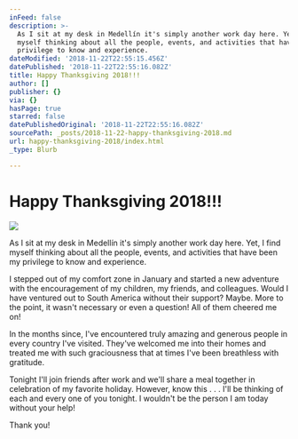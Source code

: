 ```yaml
---
inFeed: false
description: >-
  As I sit at my desk in Medellín it's simply another work day here. Yet, I find
  myself thinking about all the people, events, and activities that have been my
  privilege to know and experience.
dateModified: '2018-11-22T22:55:15.456Z'
datePublished: '2018-11-22T22:55:16.082Z'
title: Happy Thanksgiving 2018!!!
author: []
publisher: {}
via: {}
hasPage: true
starred: false
datePublishedOriginal: '2018-11-22T22:55:16.082Z'
sourcePath: _posts/2018-11-22-happy-thanksgiving-2018.md
url: happy-thanksgiving-2018/index.html
_type: Blurb

---
```

# Happy Thanksgiving 2018!!!
![](https://the-grid-user-content.s3-us-west-2.amazonaws.com/8dd21a42-09a8-43a9-bc7f-ccf28b1cadfe.jpg)

As I sit at my desk in Medellín it's simply another work day here. Yet, I find myself thinking about all the people, events, and activities that have been my privilege to know and experience.

I stepped out of my comfort zone in January and started a new adventure with the encouragement of my children, my friends, and colleagues. Would I have ventured out to South America without their support? Maybe. More to the point, it wasn't necessary or 
even a question! All of them cheered me on!

In the months since, I've encountered truly amazing and generous people in every country I've visited. They've welcomed me into their homes and treated me with such graciousness that at times I've been breathless with gratitude.

Tonight I'll join friends after work and we'll share a meal together in celebration of my favorite holiday. However, know this . . . I'll be thinking of each and every one of you tonight. I wouldn't be the person I am today without your help! 

Thank you!